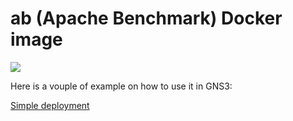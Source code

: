 # ab (Apache Benchmark) Docker image

[![](https://images.microbadger.com/badges/image/ajnouri/ab.svg)](http://microbadger.com/images/ajnouri/ab "Get your own image badge on microbadger.com")

Here is a vouple of example on how to use it in GNS3:

[Testing F5 Load Balancer]:(https://cciethebeginning.wordpress.com/?s=apache+benchmark)
[Simple deployment](https://gns3.com/qa/http-traffic-automatically)
